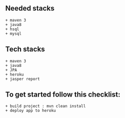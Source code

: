 ## Needed stacks
    + maven 3
    + java8
    + hsql
    + mysql
    
 ## Tech stacks
    + maven 3
    + java8
    + JPA
    + heroku
    + jasper report
    
## To get started follow this checklist:
    + build project : mvn clean install
    + deploy app to heroku
